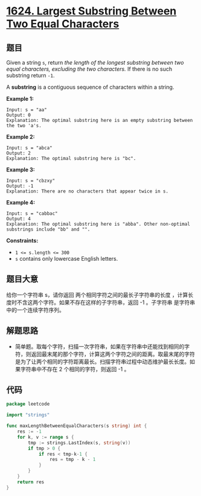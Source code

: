 # [1624. Largest Substring Between Two Equal Characters](https://leetcode.com/problems/largest-substring-between-two-equal-characters/)

## 题目

Given a string `s`, return *the length of the longest substring between two equal characters, excluding the two characters.* If there is no such substring return `-1`.

A **substring** is a contiguous sequence of characters within a string.

**Example 1:**

```
Input: s = "aa"
Output: 0
Explanation: The optimal substring here is an empty substring between the two 'a's.
```

**Example 2:**

```
Input: s = "abca"
Output: 2
Explanation: The optimal substring here is "bc".
```

**Example 3:**

```
Input: s = "cbzxy"
Output: -1
Explanation: There are no characters that appear twice in s.
```

**Example 4:**

```
Input: s = "cabbac"
Output: 4
Explanation: The optimal substring here is "abba". Other non-optimal substrings include "bb" and "".
```

**Constraints:**

- `1 <= s.length <= 300`
- `s` contains only lowercase English letters.

## 题目大意

给你一个字符串 s，请你返回 两个相同字符之间的最长子字符串的长度 ，计算长度时不含这两个字符。如果不存在这样的子字符串，返回 -1 。子字符串 是字符串中的一个连续字符序列。

## 解题思路

- 简单题。取每个字符，扫描一次字符串，如果在字符串中还能找到相同的字符，则返回最末尾的那个字符，计算这两个字符之间的距离。取最末尾的字符是为了让两个相同的字符距离最长。扫描字符串过程中动态维护最长长度。如果字符串中不存在 2 个相同的字符，则返回 -1 。

## 代码

```go
package leetcode

import "strings"

func maxLengthBetweenEqualCharacters(s string) int {
    res := -1
    for k, v := range s {
        tmp := strings.LastIndex(s, string(v))
        if tmp > 0 {
            if res < tmp-k-1 {
                res = tmp - k - 1
            }
        }
    }
    return res
}
```